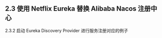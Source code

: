 ## 2.3  使用 Netflix Eureka 替换 Alibaba Nacos 注册中心

2.3.2 启动 Eureka Discovery Provider 进行服务注册对应的例子      